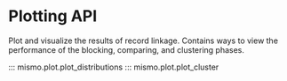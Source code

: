 # Plotting API

Plot and visualize the results of record linkage. Contains ways to
view the performance of the blocking, comparing, and clustering phases.

::: mismo.plot.plot_distributions
::: mismo.plot.plot_cluster
